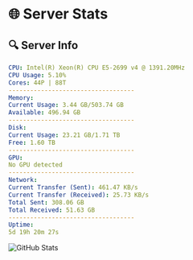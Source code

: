 # 🌐 Server Stats
## 🔍 Server Info
```yaml
CPU: Intel(R) Xeon(R) CPU E5-2699 v4 @ 1391.20MHz
CPU Usage: 5.10%
Cores: 44P | 88T
-----------------------------------
Memory:
Current Usage: 3.44 GB/503.74 GB
Available: 496.94 GB
-----------------------------------
Disk:
Current Usage: 23.21 GB/1.71 TB
Free: 1.60 TB
-----------------------------------
GPU:
No GPU detected
-----------------------------------
Network:
Current Transfer (Sent): 461.47 KB/s
Current Transfer (Received): 25.73 KB/s
Total Sent: 308.06 GB
Total Received: 51.63 GB
-----------------------------------
Uptime:
5d 19h 20m 27s
```
![GitHub Stats](https://img.shields.io/badge/Updated-2025-04-25_12:29:15-blue)